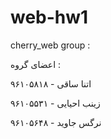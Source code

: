 # web-hw1
cherry_web group :

اعضای گروه :

اتنا ساقی - ۹۶۱۰۵۸۱۸

زینب احیایی - ۹۶۱۰۵۵۳۱

نرگس جاوید - ۹۶۱۰۵۶۴۸
